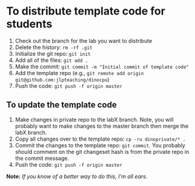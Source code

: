 # To distribute template code for students

1. Check out the branch for the lab you want to distribute
2. Delete the history: `rm -rf .git`
3. Initialize the git repo: `git init`
4. Add all of the files: `git add .`
5. Make the commit: `git commit -m "Initial commit of template code"`
6. Add the template repo (e.g., `git remote add origin git@github.com:jlpteaching/dinocpu`)
7. Push the code: `git push -f origin master`

## To update the template code

1. Make changes in private repo to the labX branch. Note, you will probably want to make changes to the master branch then merge the labX branch.
2. Copy all changes over to the template repo: `cp -ru dinoprivate/* .`
3. Commit the changes to the template repo: `git commit`. You probably should comment on the git changeset hash is from the private repo in the commit message.
4. Push the code: `git push -f origin master`

**Note:** *If you know of a better way to do this, I'm all ears.*
